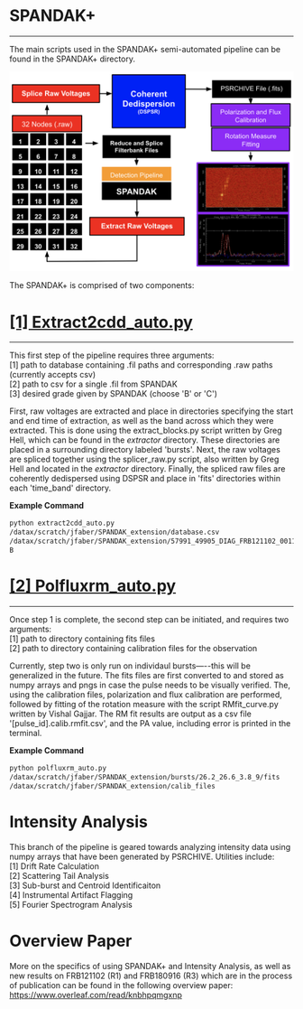 # SPANDAK+
-----------------
The main scripts used in the SPANDAK+ semi-automated pipeline can be found in the SPANDAK+ directory.

![Flow Graph](spandak+.png)

The SPANDAK+ is comprised of two components:

# [[1] Extract2cdd_auto.py](./extract2cdd_auto.py)
-----------------

This first step of the pipeline requires three arguments:<br/>
[1] path to database containing .fil paths and corresponding .raw paths (currently accepts csv)<br/>
[2] path to csv for a single .fil from SPANDAK<br/>
[3] desired grade given by SPANDAK (choose 'B' or 'C')<br/>

First, raw voltages are extracted and place in directories specifying the start and end time of extraction, as well as the band across which they were extracted. This is done using the extract_blocks.py script written by Greg Hell, which can be found in the *extractor* directory. These directories are placed in a surrounding directory labeled 'bursts'. Next, the raw voltages are spliced together using the splicer_raw.py script, also written by Greg Hell and located in the *extractor* directory. Finally, the spliced raw files are coherently dedispersed using DSPSR and place in 'fits' directories within each 'time_band' directory.

**Example Command** 
```
python extract2cdd_auto.py /datax/scratch/jfaber/SPANDAK_extension/database.csv /datax/scratch/jfaber/SPANDAK_extension/57991_49905_DIAG_FRB121102_0011.csv B
```

# [[2] Polfluxrm_auto.py](./polfluxrm_auto.py)
-----------------
Once step 1 is complete, the second step can be initiated, and requires two arguments:<br/>
[1] path to directory containing fits files<br/>
[2] path to directory containing calibration files for the observation<br/>

Currently, step two is only run on individaul bursts—--this will be generalized in the future. The fits files are first converted to and stored as numpy arrays and pngs in case the pulse needs to be visually verified. The, using the calibration files, polarization and flux calibration are performed, followed by fitting of the rotation measure with the script RMfit_curve.py written by Vishal Gajjar. The RM fit results are output as a csv file '[pulse_id].calib.rmfit.csv', and the PA value, including error is printed in the terminal.

**Example Command** 
```
python polfluxrm_auto.py /datax/scratch/jfaber/SPANDAK_extension/bursts/26.2_26.6_3.8_9/fits /datax/scratch/jfaber/SPANDAK_extension/calib_files
```
# Intensity Analysis

This branch of the pipeline is geared towards analyzing intensity data using numpy arrays that have been generated by PSRCHIVE. Utilities include:<br/>
[1] Drift Rate Calculation<br/>
[2] Scattering Tail Analysis<br/>
[3] Sub-burst and Centroid Identificaiton<br/>
[4] Instrumental Artifact Flagging<br/>
[5] Fourier Spectrogram Analysis<br/>

# Overview Paper

More on the specifics of using SPANDAK+ and Intensity Analysis, as well as new results on FRB121102 (R1) and FRB180916 (R3) which are in the process of publication can be found in the following overview paper: https://www.overleaf.com/read/knbhpqmgxnp

